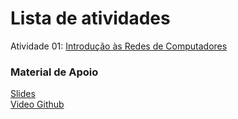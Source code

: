 # Lista de atividades

Atividade 01: [Introdução às Redes de Computadores](https://docs.google.com/document/d/1BT5nUNMFeFQfyovH18r07zeaC-jYUYTL1GpiRfH-WDQ/edit?usp=sharing)  


### Material de Apoio  
[Slides](https://docs.google.com/presentation/d/1rbwuekduJZTNR3DxE4xZ0gyHwBOHmrkAjdqGz09-kPo/edit?usp=sharing)  
[Video Github](https://www.youtube.com/watch?v=zg8JcK1dgMI)   
